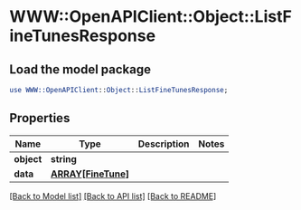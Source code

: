 # WWW::OpenAPIClient::Object::ListFineTunesResponse

## Load the model package
```perl
use WWW::OpenAPIClient::Object::ListFineTunesResponse;
```

## Properties
Name | Type | Description | Notes
------------ | ------------- | ------------- | -------------
**object** | **string** |  | 
**data** | [**ARRAY[FineTune]**](FineTune.md) |  | 

[[Back to Model list]](../README.md#documentation-for-models) [[Back to API list]](../README.md#documentation-for-api-endpoints) [[Back to README]](../README.md)


